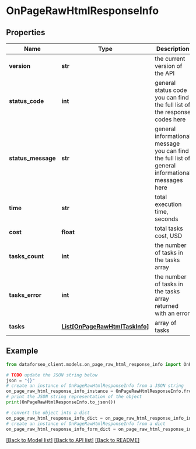 # OnPageRawHtmlResponseInfo


## Properties

Name | Type | Description | Notes
------------ | ------------- | ------------- | -------------
**version** | **str** | the current version of the API | [optional] 
**status_code** | **int** | general status code you can find the full list of the response codes here | [optional] 
**status_message** | **str** | general informational message you can find the full list of general informational messages here | [optional] 
**time** | **str** | total execution time, seconds | [optional] 
**cost** | **float** | total tasks cost, USD | [optional] 
**tasks_count** | **int** | the number of tasks in the tasks array | [optional] 
**tasks_error** | **int** | the number of tasks in the tasks array returned with an error | [optional] 
**tasks** | [**List[OnPageRawHtmlTaskInfo]**](OnPageRawHtmlTaskInfo.md) | array of tasks | [optional] 

## Example

```python
from dataforseo_client.models.on_page_raw_html_response_info import OnPageRawHtmlResponseInfo

# TODO update the JSON string below
json = "{}"
# create an instance of OnPageRawHtmlResponseInfo from a JSON string
on_page_raw_html_response_info_instance = OnPageRawHtmlResponseInfo.from_json(json)
# print the JSON string representation of the object
print(OnPageRawHtmlResponseInfo.to_json())

# convert the object into a dict
on_page_raw_html_response_info_dict = on_page_raw_html_response_info_instance.to_dict()
# create an instance of OnPageRawHtmlResponseInfo from a dict
on_page_raw_html_response_info_form_dict = on_page_raw_html_response_info.from_dict(on_page_raw_html_response_info_dict)
```
[[Back to Model list]](../README.md#documentation-for-models) [[Back to API list]](../README.md#documentation-for-api-endpoints) [[Back to README]](../README.md)


